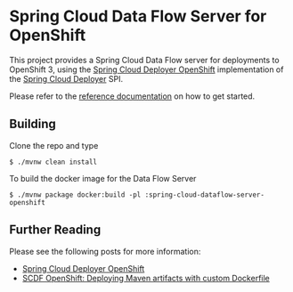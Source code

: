 # Spring Cloud Data Flow Server for OpenShift

This project provides a Spring Cloud Data Flow server for deployments to OpenShift 3, using the 
[Spring Cloud Deployer OpenShift](https://github.com/donovanmuller/spring-cloud-deployer-openshift) 
implementation of the [Spring Cloud Deployer](https://github.com/spring-cloud/spring-cloud-deployer) SPI.

Please refer to the [reference documentation](https://donovanmuller.github.io/spring-cloud-dataflow-server-openshift/docs/1.1.0.RELEASE/reference/htmlsingle) on how to get started.

## Building

Clone the repo and type 

```console
$ ./mvnw clean install 
```

To build the docker image for the Data Flow Server

```console
$ ./mvnw package docker:build -pl :spring-cloud-dataflow-server-openshift
```

## Further Reading

Please see the following posts for more information:

* [Spring Cloud Deployer OpenShift](http://blog.switchbit.io/spring-cloud-deployer-openshift)
* [SCDF OpenShift: Deploying Maven artifacts with custom Dockerfile](http://blog.switchbit.io/scdf-openshift-deploying-maven-artifacts-with-custom-dockerfile)

